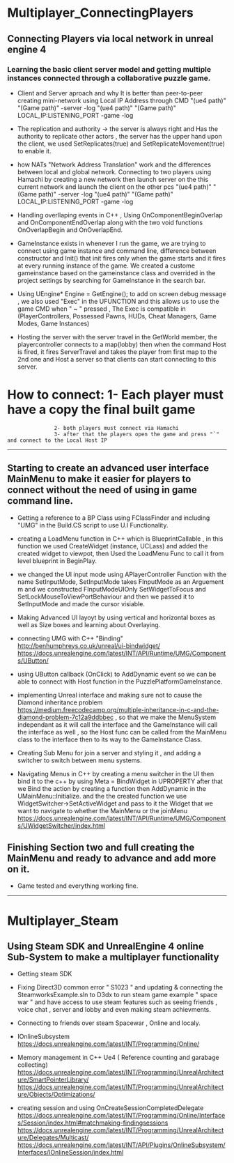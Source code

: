 #   Multiplayer_ConnectingPlayers
##  Connecting Players via local network in unreal engine 4

### Learning the basic client server model and getting multiple instances connected through a collaborative puzzle game.


* Client and Server aproach and why It is better than peer-to-peer 
  creating mini-network using Local IP Address through CMD "(ue4 path)" "(Game path)" -server -log
  "(ue4 path)" "(Game path)" LOCAL_IP:LISTENING_PORT -game -log

* The replication and authority -> the server is always right and Has the authority to replicate other actors , the server has the upper hand 
  upon the client, we used SetReplicates(true) and SetReplicateMovement(true) to enable it.

* how NATs "Network Address Translation" work and the differences between local and global network. Connecting to two players using Hamachi by creating a new network then launch server on the this current network and launch the 
  client on the other pcs "(ue4 path)" "(Game path)" -server -log
  "(ue4 path)" "(Game path)" LOCAL_IP:LISTENING_PORT -game -log

* Handling overllaping events in C++ , Using OnComponentBeginOverlap and OnComponentEndOverlap along with the two void functions OnOverlapBegin and OnOverlapEnd.

* GameInstance exists in whenever I run the game, we are trying to connect using game instance and command line, difference between constructor and Init() that init fires only when the game starts and it fires
  at every running instance of the game. We created a custome gameinstance based on the gameinstance class and overrided in the project settings by searching for GameInstance in the search bar.

* Using UEngine* Engine = GetEngine(); to add on screen debug message , we also used "Exec" in the UFUNCTION  and this allows us to use the game CMD when " ~ " pressed , The Exec is compatible in
  (PlayerControllers, Possessed Pawns, HUDs, Cheat Managers, Game Modes, Game Instances)

* Hosting the server with the server travel in the GetWorld member, the playercontroller connects to a map(lobby) then when the command Host is fired, it fires ServerTravel and takes the player from first map to the 2nd one and Host  a server so that clients can start connecting to this server.

# How to connect: 1- Each player must have a copy the final built game
				   2- both players must connect via Hamachi 
				   3- after that the players open the game and press "`" and connect to the Local Host IP
__________________________________________________________________________________________________________________________________________________________________________________________________________________________________________

## Starting to create an advanced user interface MainMenu to make it easier for players to connect without the need of using in game command line.  

* Getting a reference to a BP Class using FClassFinder and including "UMG" in the Build.CS script to use U.I Functionality.

* creating a LoadMenu function in C++ which is BlueprintCallable , in this function we used CreateWidget (instance, UCLass)  and added the created widget to viewpot, then Used the LoadMenu Func to call it from level blueprint in BeginPlay. 

* we changed the UI input mode using APlayerController Function with the name SetInputMode, SetInputMode takes FInputMode as an Arguement m and we constructed FInputModeUIOnly SetWidgetToFocus and SetLockMouseToViewPortBehaviour and then we passed it to SetInputMode and made the cursor visiable.

* Making Advanced UI layoyt by using vertical and horizontal boxes as well as Size boxes and learning about Overlaying.

* connecting UMG with C++ "Binding" http://benhumphreys.co.uk/unreal/ui-bindwidget/    https://docs.unrealengine.com/latest/INT/API/Runtime/UMG/Components/UButton/

* using UButton callback (OnClick) to AddDynamic event so we can be able to connect with Host function in the PuzzlePlatformGameInstance.

* implementing Unreal interface and making sure not to cause the Diamond inheritance problem https://medium.freecodecamp.org/multiple-inheritance-in-c-and-the-diamond-problem-7c12a9ddbbec  , so that we make the MenuSystem independant as it will call the interface and the GameInstance will call the interface as well , so the Host func can be called from the MainMenu class to the interface then to its way to the GameInstance Class.

* Creating Sub Menu for join a server and styling it , and adding a switcher to switch between menu systems.

* Navigating Menus in C++ by creating a menu switcher in the UI then bind it to the c++ by using Meta = BindWidget in UPROPERTY after that we Bind the action by creating a function then AddDynamic in the UMainMenu::Initialize. and the the created function we use WidgetSwitcher->SetActiveWidget and pass to it the Widget that we want to navigate to whether the MainMenu or the joinMenu  https://docs.unrealengine.com/latest/INT/API/Runtime/UMG/Components/UWidgetSwitcher/index.html

## Finishing Section two and full creating the MainMenu and ready to advance and add more on it.

* Game tested and everything working fine.

________________________________________________________________________________________________________________________

# Multiplayer_Steam
## Using Steam SDK and UnrealEngine 4 online Sub-System to make a multiplayer functionality ##

* Getting steam SDK

* Fixing Direct3D common error " S1023 " and updating & connecting the SteamworksExample.sln to D3dx to run steam game example " space war " and have access to use steam features such as seeing friends ,  voice chat , server and lobby and even making steam achievments.

* Connecting to friends over steam Spacewar , Online and localy.

* IOnlineSubsystem  https://docs.unrealengine.com/latest/INT/Programming/Online/

* Memory management in C++ Ue4 ( Reference counting and garabage collecting) https://docs.unrealengine.com/latest/INT/Programming/UnrealArchitecture/SmartPointerLibrary/  https://docs.unrealengine.com/latest/INT/Programming/UnrealArchitecture/Objects/Optimizations/

* creating session and using OnCreateSessionCompletedDelegate https://docs.unrealengine.com/latest/INT/Programming/Online/Interfaces/Session/index.html#matchmaking-findingsessions
 https://docs.unrealengine.com/latest/INT/Programming/UnrealArchitecture/Delegates/Multicast/
 https://docs.unrealengine.com/latest/INT/API/Plugins/OnlineSubsystem/Interfaces/IOnlineSession/index.html
